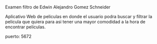 Examen filtro de Edwin Alejandro Gomez Schneider 

Aplicativo Web de peliculas en donde el usuario podra buscar y filtrar la pelicula que quiera para asi tener una mayor comodidad a la hora de encontrar peliculas.

puerto: 5672